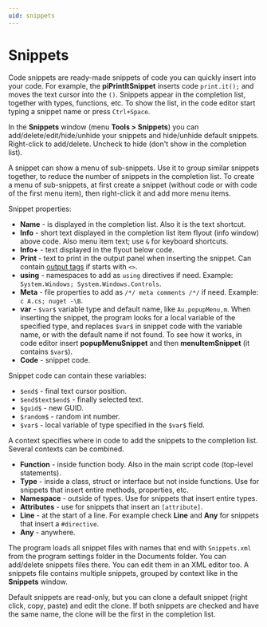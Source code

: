 ```yaml
---
uid: snippets
---
```


# Snippets

Code snippets are ready-made snippets of code you can quickly insert into your code. For example, the **piPrintItSnippet** inserts code `print.it();` and moves the text cursor into the `()`. Snippets appear in the completion list, together with types, functions, etc. To show the list, in the code editor start typing a snippet name or press `Ctrl+Space`.

In the **Snippets** window (menu **Tools > Snippets**) you can add/delete/edit/hide/unhide your snippets and hide/unhide default snippets. Right-click to add/delete. Uncheck to hide (don't show in the completion list).

A snippet can show a menu of sub-snippets. Use it to group similar snippets together, to reduce the number of snippets in the completion list. To create a menu of sub-snippets, at first create a snippet (without code or with code of the first menu item), then right-click it and add more menu items.

Snippet properties:
- **Name** - is displayed in the completion list. Also it is the text shortcut.
- **Info** - short text displayed in the completion list item flyout (info window) above code. Also menu item text; use `&` for keyboard shortcuts.
- **Info+** - text displayed in the flyout below code.
- **Print** - text to print in the output panel when inserting the snippet. Can contain [output tags](xref:output_tags) if starts with `<>`.
- **using** - namespaces to add as `using` directives if need. Example: `System.Windows; System.Windows.Controls`.
- **Meta** - file properties to add as `/*/ meta comments /*/` if need. Example: `c A.cs; nuget -\B`.
- **var** - `$var$` variable type and default name, like `Au.popupMenu,m`. When inserting the snippet, the program looks for a local variable of the specified type, and replaces `$var$` in snippet code with the variable name, or with the default name if not found. To see how it works, in code editor insert **popupMenuSnippet** and then **menuItemSnippet** (it contains `$var$`).
- **Code** - snippet code.

Snippet code can contain these variables:
- `$end$` - final text cursor position.
- `$end$text$end$` - finally selected text.
- `$guid$` - new GUID.
- `$random$` - random int number.
- `$var$` - local variable of type specified in the `$var$` field.

A context specifies where in code to add the snippets to the completion list. Several contexts can be combined.
- **Function** - inside function body. Also in the main script code (top-level statements).
- **Type** - inside a class, struct or interface but not inside functions. Use for snippets that insert entire methods, properties, etc.
- **Namespace** - outside of types. Use for snippets that insert entire types.
- **Attributes** - use for snippets that insert an `[attribute]`.
- **Line** - at the start of a line. For example check **Line** and **Any** for snippets that insert a `#directive`.
- **Any** - anywhere.

The program loads all snippet files with names that end with `Snippets.xml` from the program settings folder in the Documents folder. You can add/delete snippets files there. You can edit them in an XML editor too. A snippets file contains multiple snippets, grouped by context like in the **Snippets** window.

Default snippets are read-only, but you can clone a default snippet (right click, copy, paste) and edit the clone. If both snippets are checked and have the same name, the clone will be the first in the completion list.